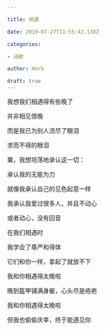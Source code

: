 ```yaml
---

title: 相遇

date: 2019-07-27T11:55:42.138Z

categories:

- 诗歌

auther: Herb 

draft: true
---
```


我想我们相遇得有些晚了

并非相见恨晚

而是我已为别人流尽了眼泪

求而不得的眼泪



粟，我想坦荡地承认这一切：

承认我的无能为力

就像我承认自己的见色起意一样



我承认我爱过很多人，并且不动心

或者动心，没有回音

在我们相遇时

我学会了尊严和得体

它们和你一样，拿起了就放不下



我和你相遇得太晚啦

晚到盔甲铺满身躯，心头尽是疮疤

我和你相遇得太晚啦

但我也偷偷庆幸，终于能遇见你

